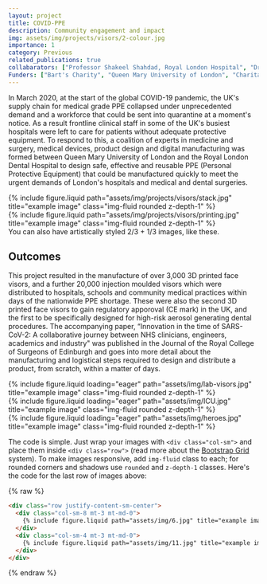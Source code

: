 ```yaml
---
layout: project
title: COVID-PPE
description: Community engagement and impact
img: assets/img/projects/visors/2-colour.jpg
importance: 1
category: Previous
related_publications: true
collabarators: ["Professor Shakeel Shahdad, Royal London Hospital", "Dr Ahmed Din, Royal London Hospital", "Dr Sarah Waia, Royal London Hospital", "Hristina Cvetanovska, Royal London Hospital", "Professor Kaspar Althoefer, Queen Mary University of London", "Dr Ildar Farkhatdinov, University of London", "Dr Bukeikhan Omarali, Queen Mary University of London"]
Funders: ["Bart's Charity", "Queen Mary University of London", "Charitable donations from a Facebook fundraiser"]
---
```


In March 2020, at the start of the global COVID-19 pandemic, the UK's supply chain for medical grade PPE collapsed under unprecedented demand and a workforce that could be sent into quarantine at a moment's notice. As a result frontline clinical staff in some of the UK's busiest hospitals were left to care for patients without adequate protective equipment. To respond to this, a coalition of experts in medicine and surgery, medical devices, product design and digital manufacturing was formed between Queen Mary University of London and the Royal London Dental Hospital to design safe, effective and reusable PPE (Personal Protective Equipment) that could be manufactured quickly to meet the urgent demands of London's hospitals and medical and dental surgeries.

<div class="row justify-content-sm-center">
    <div class="col-sm-8 mt-3 mt-md-0">
        {% include figure.liquid path="assets/img/projects/visors/stack.jpg" title="example image" class="img-fluid rounded z-depth-1" %}
    </div>
    <div class="col-sm-4 mt-3 mt-md-0">
        {% include figure.liquid path="assets/img/projects/visors/printing.jpg" title="example image" class="img-fluid rounded z-depth-1" %}
    </div>
</div>
<div class="caption">
    You can also have artistically styled 2/3 + 1/3 images, like these.
</div>

## Outcomes

This project resulted in the manufacture of over 3,000 3D printed face visors, and a further 20,000 injection moulded visors which were distributed to hospitals, schools and community medical practices within days of the nationwide PPE shortage. These were also the second 3D printed face visors to gain regulatory apporoval (CE mark) in the UK, and the first to be specifically designed for high-risk aerosol generating dental procedures. The accompanying paper, “Innovation in the time of SARS-CoV-2: A collaborative journey between NHS clinicians, engineers, academics and industry" was published in the Journal of the Royal College of Surgeons of Edinburgh and goes into more detail about the manufacturing and logistical steps required to design and distribute a product, from scratch, within a matter of days.

<div class="row">
    <div class="col-sm mt-3 mt-md-0">
        {% include figure.liquid loading="eager" path="assets/img/lab-visors.jpg" title="example image" class="img-fluid rounded z-depth-1" %}
    </div>
    <div class="col-sm mt-3 mt-md-0">
        {% include figure.liquid loading="eager" path="assets/img/ICU.jpg" title="example image" class="img-fluid rounded z-depth-1" %}
    </div>
    <div class="col-sm mt-3 mt-md-0">
        {% include figure.liquid loading="eager" path="assets/img/heroes.jpg" title="example image" class="img-fluid rounded z-depth-1" %}
    </div>
</div>

The code is simple.
Just wrap your images with `<div class="col-sm">` and place them inside `<div class="row">` (read more about the <a href="https://getbootstrap.com/docs/4.4/layout/grid/">Bootstrap Grid</a> system).
To make images responsive, add `img-fluid` class to each; for rounded corners and shadows use `rounded` and `z-depth-1` classes.
Here's the code for the last row of images above:

{% raw %}

```html
<div class="row justify-content-sm-center">
  <div class="col-sm-8 mt-3 mt-md-0">
    {% include figure.liquid path="assets/img/6.jpg" title="example image" class="img-fluid rounded z-depth-1" %}
  </div>
  <div class="col-sm-4 mt-3 mt-md-0">
    {% include figure.liquid path="assets/img/11.jpg" title="example image" class="img-fluid rounded z-depth-1" %}
  </div>
</div>
```

{% endraw %}

